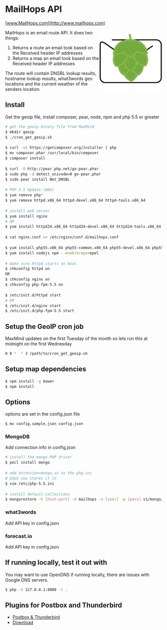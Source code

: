 # MailHops API
[www.MailHops.com](http://www.mailhops.com)

<img src="images/mailhops395.png" width="200" alt="MailHops logo" title="MailHops" align="right" />

MailHops is an email route API. It does two things:

1. Returns a route an email took based on the Received header IP addresses
2. Returns a map an email took based on the Received header IP addresses

The route will contain DNSBL lookup results, hostname lookup results, what3words geo locations and the current weather of the senders location.

## Install

Get the geoip file, install composer, pear, node, npm and php 5.5 or greater

```sh
# get the geoip binary file from MaxMind
$ mkdir geoip
$ ./cron_get_geoip.sh

$ curl -sS https://getcomposer.org/installer | php
$ mv composer.phar /usr/local/bin/composer
$ composer install

$ curl -O http://pear.php.net/go-pear.phar
$ sudo php -d detect_unicode=0 go-pear.phar
$ sudo pear install Net_DNSBL

# PHP 5.5 Update (AWS)
$ yum remove php*
$ yum remove httpd.x86_64 httpd-devel.x86_64 httpd-tools.x86_64

# install web server
$ yum install nginx
# OR
$ yum install httpd24.x86_64 httpd24-devel.x86_64 httpd24-tools.x86_64

$ cat nginx.conf >> /etc/nginx/conf.d/mailhops.conf

$ yum install php55.x86_64 php55-common.x86_64 php55-devel.x86_64 php55-fpm
$ yum install nodejs npm --enablerepo=epel

# make sure httpd starts on boot
$ chkconfig httpd on
OR
$ chkconfig nginx on
$ chkconfig php-fpm-5.5 on

$ /etc/init.d/httpd start
# OR
$ /etc/init.d/nginx start
$ /etc/init.d/php-fpm-5.5 start

```

## Setup the GeoIP cron job

MaxMind updates on the first Tuesday of the month so lets run this at midnight on the first Wednesday

```sh
0 0 *  * 3 /path/to/cron_get_geoip.sh
```

## Setup map dependencies
```sh
$ npm install -g bower
$ npm install
```

## Options
options are set in the config.json file

```sh
$ mv config.sample.json config.json
```

### MongoDB
Add connection info in config.json

```sh
# install the mongo PHP driver
$ pecl install mongo

# add extension=mongo.so to the php.ini
# php5 now stores it in
$ vim /etc/php-5.5.ini

# install default collections
$ mongorestore -h [host:port] -d mailhops -u [user] -p [pass] v1/mongo/mailhops/
```

### what3words
Add API key in config.json

### forecast.io
Add API key in config.json

## If running locally, test it out with
You may want to use OpenDNS if running locally, there are issues with Google DNS servers.

```sh
$ php -S 127.0.0.1:8080 -t .
```

## Plugins for Postbox and Thunderbird
- [Postbox & Thunderbird](https://github.com/avantassel/mailhops-plugin)
- [Download](https://addons.mozilla.org/en-US/thunderbird/addon/mailhops/)
